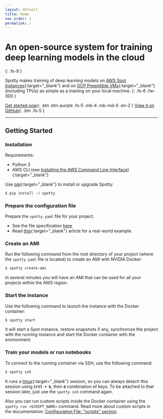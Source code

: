 ```yaml
---
layout: default
title: Home
nav_order: 1
permalink: /
---
```



# An open-source system for training<br />deep learning models in the cloud
{: .fs-9 }

Spotty makes training of deep learning models on 
[AWS Spot Instances](https://aws.amazon.com/ec2/spot/){:target="_blank"} and on 
[GCP Preemtible VMs](https://cloud.google.com/preemptible-vms/){:target="_blank"} (including TPUs) 
as simple as a training on your local machine.
{: .fs-6 .fw-300 }

[Get started now](#getting-started){: .btn .btn-purple .fs-5 .mb-4 .mb-md-0 .mr-2 } [View it on GitHub](https://github.com/apls777/spotty){: .btn .fs-5 }

---


## Getting Started

### Installation

Requirements:
  * Python 3
  * AWS CLI (see [Installing the AWS Command Line Interface](http://docs.aws.amazon.com/cli/latest/userguide/installing.html)){:target="_blank"}

Use [pip](http://www.pip-installer.org/en/latest/){:target="_blank"} to install or upgrade Spotty:

```bash
$ pip install -U spotty
```

### Prepare the configuration file

Prepare the `spotty.yaml` file for your project.

   - See the file specification [here](/docs/configuration/).
   - Read [this](https://medium.com/@apls/how-to-train-deep-learning-models-on-aws-spot-instances-using-spotty-8d9e0543d365){:target="_blank"} 
   article for a real-world example.

### Create an AMI

Run the following command from the root directory of your project (where the `spotty.yaml` file is located)
to create an AMI with NVIDIA Docker:

```bash
$ spotty create-ami
```

In several minutes you will have an AMI that can be used for all your projects within the AWS region.

### Start the instance

Use the following command to launch the instance with the Docker container:
    
```bash
$ spotty start
```

It will start a Spot instance, restore snapshots if any, synchronize the project with the running instance 
and start the Docker container with the environment.

### Train your models or run notebooks

To connect to the running container via SSH, use the following command:

```bash
$ spotty ssh
```

It runs a [tmux](https://github.com/tmux/tmux/wiki){:target="_blank"} session, so you can always detach this session using
__`Crtl + b`__, then __`d`__ combination of keys. To be attached to that session later, just use the
`spotty ssh` command again.

Also you can run custom scripts inside the Docker container using the `spotty run <SCRIPT_NAME>` command. Read more
about custom scripts in the documentation: 
[Configuration File: "scripts" section](/docs/configuration/#scripts-section-optional).
